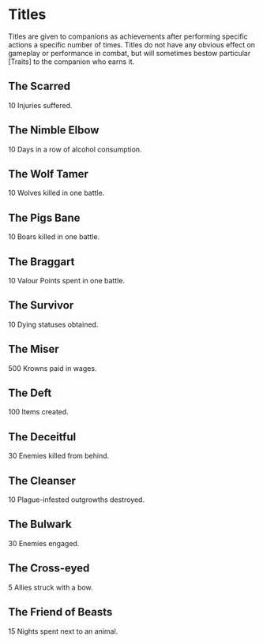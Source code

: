 # Titles
Titles are given to companions as achievements after performing specific actions a specific number of times. Titles do not have any obvious effect on gameplay or performance in combat, but will sometimes bestow particular [Traits] to the companion who earns it.

## The Scarred
10 Injuries suffered.

## The Nimble Elbow 	
10 Days in a row of alcohol consumption.

## The Wolf Tamer 	
10 Wolves killed in one battle.

## The Pigs Bane 	
10 Boars killed in one battle.

## The Braggart 	
10 Valour Points spent in one battle.

## The Survivor 	
10 Dying statuses obtained.

## The Miser 	
500 Krowns paid in wages.

## The Deft 	
100 Items created.

## The Deceitful 	
30 Enemies killed from behind.

## The Cleanser 	
10 Plague-infested outgrowths destroyed.

## The Bulwark 	
30 Enemies engaged.

## The Cross-eyed 	
5 Allies struck with a bow.

## The Friend of Beasts 	
15 Nights spent next to an animal.